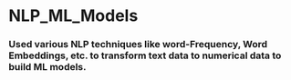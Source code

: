 # NLP_ML_Models
### Used various NLP techniques like word-Frequency, Word Embeddings, etc. to transform text data to numerical data to build ML models. 
